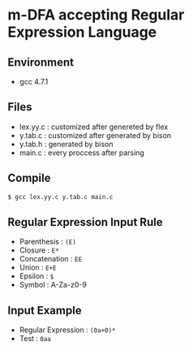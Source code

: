 # m-DFA accepting Regular Expression Language

## Environment
- gcc 4.7.1

## Files
- lex.yy.c : customized after genereted by flex
- y.tab.c : customized after generated by bison
- y.tab.h : generated by bison
- main.c : every proccess after parsing

## Compile
```bash
$ gcc lex.yy.c y.tab.c main.c
```

## Regular Expression Input Rule

- Parenthesis : `(E)`
- Closure : `E*`
- Concatenation : `EE`
- Union : `E+E`
- Epsilon : `$`
- Symbol : A-Za-z0-9

## Input Example
- Regular Expression : `(0a+0)*`
- Test : `0aa`

